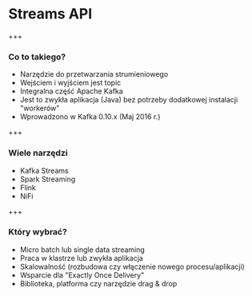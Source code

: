 
# Streams API

+++
### Co to takiego?
* Narzędzie do przetwarzania strumieniowego
* Wejściem i wyjściem jest topic
* Integralna część Apache Kafka
* Jest to zwykła aplikacja (Java) bez potrzeby dodatkowej instalacji "workerów"
* Wprowadzono w Kafka 0.10.x (Maj 2016 r.)



+++
### Wiele narzędzi
* Kafka Streams
* Spark Streaming
* Flink
* NiFi



+++
### Który wybrać?
* Micro batch lub single data streaming
* Praca w klastrze lub zwykła aplikacja
* Skalowalność (rozbudowa czy włączenie nowego procesu/aplikacji)
* Wsparcie dla "Exactly Once Delivery"
* Biblioteka, platforma czy narzędzie drag & drop
